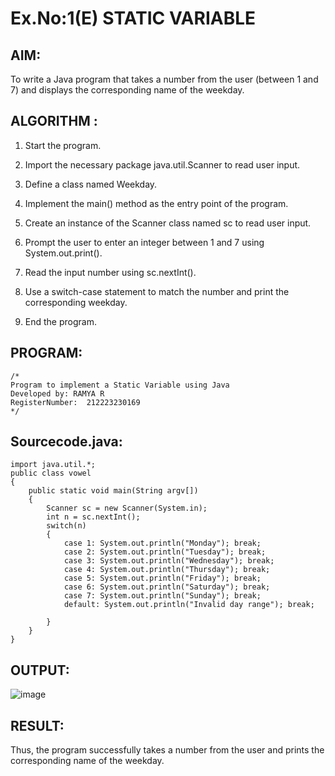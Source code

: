 # Ex.No:1(E)  STATIC VARIABLE

## AIM:
To write a Java program that takes a number from the user (between 1 and 7) and displays the corresponding name of the weekday.

## ALGORITHM :
1.	Start the program.

2. Import the necessary package java.util.Scanner to read user input.

3. Define a class named Weekday.

4. Implement the main() method as the entry point of the program.

5. Create an instance of the Scanner class named sc to read user input.

6. Prompt the user to enter an integer between 1 and 7 using System.out.print().

7. Read the input number using sc.nextInt().

8. Use a switch-case statement to match the number and print the corresponding weekday.

9. End the program.



## PROGRAM:
 ```
/*
Program to implement a Static Variable using Java
Developed by: RAMYA R
RegisterNumber:  212223230169
*/
```

## Sourcecode.java:

```
import java.util.*;
public class vowel
{
    public static void main(String argv[])
    {
        Scanner sc = new Scanner(System.in);
        int n = sc.nextInt();
        switch(n)
        {
            case 1: System.out.println("Monday"); break;
            case 2: System.out.println("Tuesday"); break;
            case 3: System.out.println("Wednesday"); break;
            case 4: System.out.println("Thursday"); break;
            case 5: System.out.println("Friday"); break;
            case 6: System.out.println("Saturday"); break;
            case 7: System.out.println("Sunday"); break;
            default: System.out.println("Invalid day range"); break;
            
        }
    }
}
```

## OUTPUT:
![image](https://github.com/user-attachments/assets/d120539f-bc6b-489b-922a-e837d1edb23a)



## RESULT:
Thus, the program successfully takes a number from the user and prints the corresponding name of the weekday.
